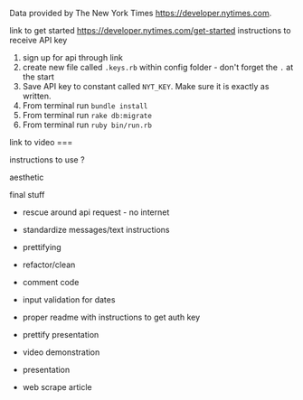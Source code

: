 
Data provided by The New York Times https://developer.nytimes.com.



link to get started https://developer.nytimes.com/get-started
instructions to receive API key

1) sign up for api through link
2) create new file called `.keys.rb` within config folder - don't forget the `.` at the start
3) Save API key to constant called `NYT_KEY`. Make sure it is exactly as written.
4) From terminal run `bundle install`
5) From terminal run `rake db:migrate`
6) From terminal run `ruby bin/run.rb`

link to video ===

instructions to use ? 


aesthetic


final stuff
* rescue around api request - no internet
* standardize messages/text instructions
* prettifying
* refactor/clean
* comment code
* input validation for dates
* proper readme with instructions to get auth key
* prettify presentation
* video demonstration
* presentation

* web scrape article
